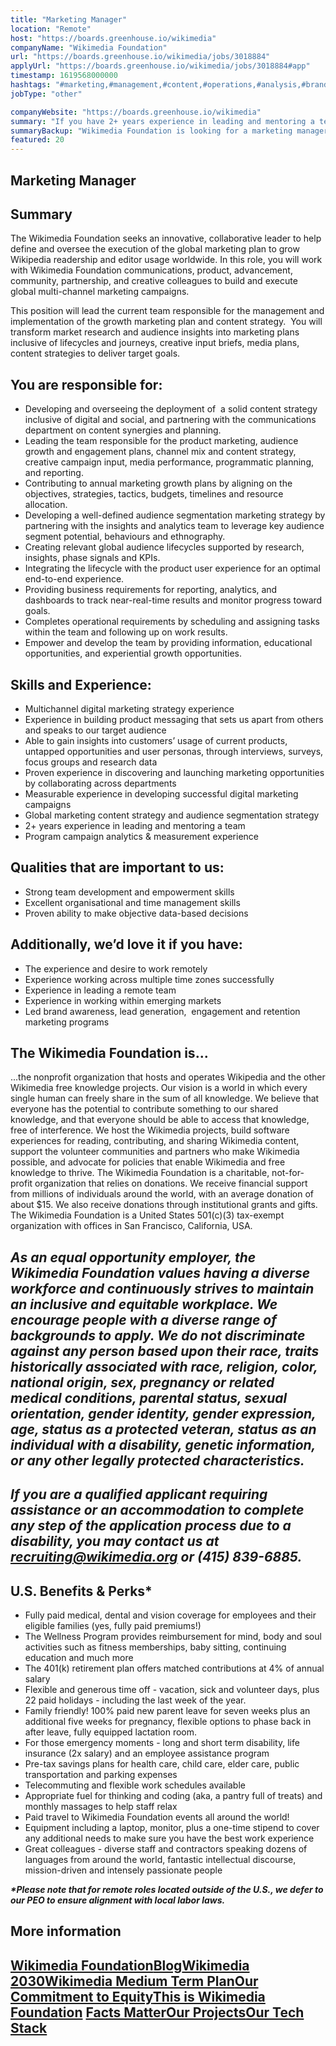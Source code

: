 ```yaml
---
title: "Marketing Manager"
location: "Remote"
host: "https://boards.greenhouse.io/wikimedia"
companyName: "Wikimedia Foundation"
url: "https://boards.greenhouse.io/wikimedia/jobs/3018884"
applyUrl: "https://boards.greenhouse.io/wikimedia/jobs/3018884#app"
timestamp: 1619568000000
hashtags: "#marketing,#management,#content,#operations,#analysis,#branding,#socialmedia,#monitoring,#office,#finance"
jobType: "other"

companyWebsite: "https://boards.greenhouse.io/wikimedia"
summary: "If you have 2+ years experience in leading and mentoring a team, Wikimedia Foundation is looking for someone with your knowledge."
summaryBackup: "Wikimedia Foundation is looking for a marketing manager that has experience in: #marketing, #management, #content."
featured: 20
---
```


## Marketing Manager

## Summary

The Wikimedia Foundation seeks an innovative, collaborative leader to help define and oversee the execution of the global marketing plan to grow Wikipedia readership and editor usage worldwide. In this role, you will work with Wikimedia Foundation communications, product, advancement, community, partnership, and creative colleagues to build and execute global multi-channel marketing campaigns.

This position will lead the current team responsible for the management and implementation of the growth marketing plan and content strategy.  You will transform market research and audience insights into marketing plans inclusive of lifecycles and journeys, creative input briefs, media plans, content strategies to deliver target goals.  

## You are responsible for:

*   Developing and overseeing the deployment of  a solid content strategy inclusive of digital and social, and partnering with the communications department on content synergies and planning.
*   Leading the team responsible for the product marketing, audience growth and engagement plans, channel mix and content strategy, creative campaign input, media performance, programmatic planning, and reporting.
*   Contributing to annual marketing growth plans by aligning on the objectives, strategies, tactics, budgets, timelines and resource allocation.
*   Developing a well-defined audience segmentation marketing strategy by partnering with the insights and analytics team to leverage key audience segment potential, behaviours and ethnography.
*   Creating relevant global audience lifecycles supported by research, insights, phase signals and KPIs.
*   Integrating the lifecycle with the product user experience for an optimal end-to-end experience.
*   Providing business requirements for reporting, analytics, and dashboards to track near-real-time results and monitor progress toward goals.  
*   Completes operational requirements by scheduling and assigning tasks within the team and following up on work results.
*   Empower and develop the team by providing information, educational opportunities, and experiential growth opportunities.

## Skills and Experience:

*   Multichannel digital marketing strategy experience
*   Experience in building product messaging that sets us apart from others and speaks to our target audience
*   Able to gain insights into customers’ usage of current products, untapped opportunities and user personas, through interviews, surveys, focus groups and research data
*   Proven experience in discovering and launching marketing opportunities by collaborating across departments
*   Measurable experience in developing successful digital marketing campaigns
*   Global marketing content strategy and audience segmentation strategy
*   2+ years experience in leading and mentoring a team
*   Program campaign analytics & measurement experience

## Qualities that are important to us:

*   Strong team development and empowerment skills
*   Excellent organisational and time management skills
*   Proven ability to make objective data-based decisions  

## Additionally, we’d love it if you have:

*   The experience and desire to work remotely
*   Experience working across multiple time zones successfully
*   Experience in leading a remote team
*   Experience in working within emerging markets
*   Led brand awareness, lead generation,  engagement and retention marketing programs

## The Wikimedia Foundation is... 

...the nonprofit organization that hosts and operates Wikipedia and the other Wikimedia free knowledge projects. Our vision is a world in which every single human can freely share in the sum of all knowledge. We believe that everyone has the potential to contribute something to our shared knowledge, and that everyone should be able to access that knowledge, free of interference. We host the Wikimedia projects, build software experiences for reading, contributing, and sharing Wikimedia content, support the volunteer communities and partners who make Wikimedia possible, and advocate for policies that enable Wikimedia and free knowledge to thrive. The Wikimedia Foundation is a charitable, not-for-profit organization that relies on donations. We receive financial support from millions of individuals around the world, with an average donation of about $15. We also receive donations through institutional grants and gifts. The Wikimedia Foundation is a United States 501(c)(3) tax-exempt organization with offices in San Francisco, California, USA.

## _As an equal opportunity employer, the Wikimedia Foundation values having a diverse workforce and continuously strives to maintain an inclusive and equitable workplace. We encourage people with a diverse range of backgrounds to apply. We do not discriminate against any person based upon their race, traits historically associated with race, religion, color, national origin, sex, pregnancy or related medical conditions, parental status, sexual orientation, gender identity, gender expression, age, status as a protected veteran, status as an individual with a disability, genetic information, or any other legally protected characteristics._

## _If you are a qualified applicant requiring assistance or an accommodation to complete any step of the application process due to a disability, you may contact us at recruiting@wikimedia.org or (415) 839-6885._

## U.S. Benefits & Perks\*

*   Fully paid medical, dental and vision coverage for employees and their eligible families (yes, fully paid premiums!)
*   The Wellness Program provides reimbursement for mind, body and soul activities such as fitness memberships, baby sitting, continuing education and much more
*   The 401(k) retirement plan offers matched contributions at 4% of annual salary
*   Flexible and generous time off - vacation, sick and volunteer days, plus 22 paid holidays - including the last week of the year.
*   Family friendly! 100% paid new parent leave for seven weeks plus an additional five weeks for pregnancy, flexible options to phase back in after leave, fully equipped lactation room.
*   For those emergency moments - long and short term disability, life insurance (2x salary) and an employee assistance program
*   Pre-tax savings plans for health care, child care, elder care, public transportation and parking expenses
*   Telecommuting and flexible work schedules available
*   Appropriate fuel for thinking and coding (aka, a pantry full of treats) and monthly massages to help staff relax
*   Paid travel to Wikimedia Foundation events all around the world!
*   Equipment including a laptop, monitor, plus a one-time stipend to cover any additional needs to make sure you have the best work experience
*   Great colleagues - diverse staff and contractors speaking dozens of languages from around the world, fantastic intellectual discourse, mission-driven and intensely passionate people

**_\*Please note that for remote roles located outside of the U.S., we defer to our PEO to ensure alignment with local labor laws._**

## More information

## [Wikimedia Foundation](https://wikimediafoundation.org/)[**Blog**](https://wikimediafoundation.org/news/)[**Wikimedia 2030**](https://meta.wikimedia.org/wiki/Strategy/Wikimedia_movement/2017)[**Wikimedia Medium Term Plan**](https://meta.wikimedia.org/wiki/Wikimedia_Foundation_Medium-term_plan_2019)[**Our Commitment to Equity**](https://medium.com/freely-sharing-the-sum-of-all-knowledge/we-stand-for-racial-justice-49c31afbabca)[**This is Wikimedia Foundation**](https://www.youtube.com/watch?v=OQzZI0l3IOw) [**Facts Matter**](https://www.youtube.com/watch?v=xQ4ba28-oGs)[**Our Projects**](https://wikimediafoundation.org/wiki/Our_projects)[**Our Tech Stack**](https://techblog.wikimedia.org/)
